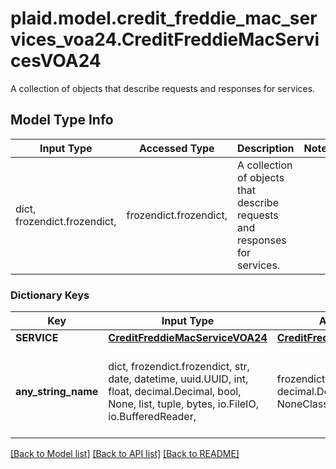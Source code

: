 # plaid.model.credit_freddie_mac_services_voa24.CreditFreddieMacServicesVOA24

A collection of objects that describe requests and responses for services.

## Model Type Info
Input Type | Accessed Type | Description | Notes
------------ | ------------- | ------------- | -------------
dict, frozendict.frozendict,  | frozendict.frozendict,  | A collection of objects that describe requests and responses for services. | 

### Dictionary Keys
Key | Input Type | Accessed Type | Description | Notes
------------ | ------------- | ------------- | ------------- | -------------
**SERVICE** | [**CreditFreddieMacServiceVOA24**](CreditFreddieMacServiceVOA24.md) | [**CreditFreddieMacServiceVOA24**](CreditFreddieMacServiceVOA24.md) |  | 
**any_string_name** | dict, frozendict.frozendict, str, date, datetime, uuid.UUID, int, float, decimal.Decimal, bool, None, list, tuple, bytes, io.FileIO, io.BufferedReader,  | frozendict.frozendict, str, decimal.Decimal, BoolClass, NoneClass, tuple, bytes, FileIO | any string name can be used but the value must be the correct type | [optional]

[[Back to Model list]](../../README.md#documentation-for-models) [[Back to API list]](../../README.md#documentation-for-api-endpoints) [[Back to README]](../../README.md)


